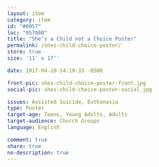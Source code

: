 ```yaml
---
layout: item
category: item
id: "#0057"
loc: "057000"
title: "She’s a Child not a Choice Poster"
permalink: /shes-child-choice-poster/
store: true
size: '11″ x 17″'

date: 2017-04-10 14:19:33 -0500

front-pic: shes-child-choice-poster-front.jpg
social-pic: shes-child-choice-poster-social.jpg

issues: Assisted Suicide, Euthanasia
type: Poster
target-age: Teens, Young Adults, Adults
target-audience: Church Groups
language: English

comment: true
share: true
no-description: true
---
```

